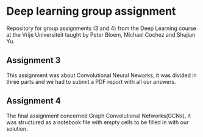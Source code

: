 # Deep learning group assignment
Repository for group assignments (3 and 4) from the Deep Learning course at the Vrije Universiteit taught by Peter Bloem, Michael Cochez and Shujian Yu.
## Assignment 3
This assignment was about Convolutional Neural Neworks, it was divided in three parts and we had to submit a PDF report with all our answers.
## Assignment 4
The final assignment concerned Graph Convolutional Networks(GCNs), it was structured as a notebook file with empty cells to be filled in with our solution.

